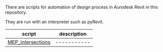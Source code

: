 There are scripts for automation of design process in Aurodesk Revit in this repository.

They are run with an interpreter such as pyRevit.

|script|description|
|------|-----------|
|[MEP_intersections](https://github.com/BimMax/Autodesk/tree/main/MEP_intersections)|-----------|

